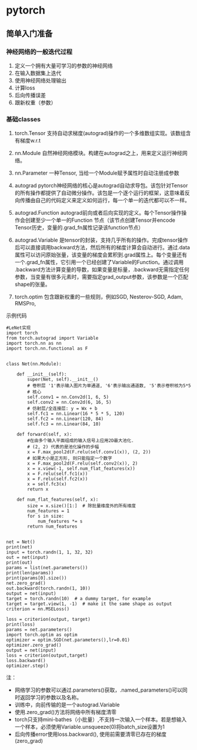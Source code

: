 # pytorch

## 简单入门准备

### 神经网络的一般迭代过程

1. 定义一个拥有大量可学习的参数的神经网络
2. 在输入数据集上迭代
3. 使用神经网络处理输出
4. 计算loss
5. 后向传播误差
6. 跟新权重（参数）

### 基础classes

1. torch.Tensor 支持自动求梯度(autograd)操作的一个多维数组实现。该数组含有梯度w.r.t

2. nn.Module 自然神经网络模块。构建在autograd之上，用来定义运行神经网络。

3. nn.Parameter 一种Tensor, 当给一个Module赋予属性时自动注册成参数

4. autograd pytorch神经网络的核心是autograd自动求导包。该包针对Tensor的所有操作都提供了自动微分操作。该包是一个逐个运行的框架，这意味着反向传播由自己的代码定义来定义如何运行，每一个单一的迭代都可以不一样。

5. autograd.Function autograd前向或者后向实现的定义。每个Tensor操作操作会创建至少一个单一的Function 节点（该节点创建Tensor并encode Tensor历史，变量的.grad_fn属性记录该function节点）

6. autograd.Variable 是tensor的封装，支持几乎所有的操作。完成tensor操作后可以直接调用backward方法，然后所有的梯度计算会自动进行。通过.data属性可以访问原始张量，该变量的梯度会累积到.grad属性上。每个变量还有一个.grad_fn属性，它引用一个已经创建了Variable的Function。通过调用 .backward方法计算变量的导数，如果变量是标量，.backward无需指定任何参数，当变量有很多元素时，需要指定grad_output参数，该参数是一个匹配shape的张量。

7. torch.optim 包含跟新权重的一些规则，例如SGD, Nesterov-SGD, Adam, RMSPro, 

示例代码
```
#LeNet实现
import torch
from torch.autograd import Variable
import torch.nn as nn
import torch.nn.functional as F


class Net(nn.Module):

    def __init__(self):
        super(Net, self).__init__()
        # 卷积层 '1'表示输入图片为单通道, '6'表示输出通道数, '5'表示卷积核为5*5
        # 核心
        self.conv1 = nn.Conv2d(1, 6, 5)
        self.conv2 = nn.Conv2d(6, 16, 5)
        # 仿射层/全连接层: y = Wx + b
        self.fc1 = nn.Linear(16 * 5 * 5, 120)
        self.fc2 = nn.Linear(120, 84)
        self.fc3 = nn.Linear(84, 10)

    def forward(self, x):
        #在由多个输入平面组成的输入信号上应用2D最大池化.
        # (2, 2) 代表的是池化操作的步幅
        x = F.max_pool2d(F.relu(self.conv1(x)), (2, 2))
        # 如果大小是正方形, 则只能指定一个数字
        x = F.max_pool2d(F.relu(self.conv2(x)), 2)
        x = x.view(-1, self.num_flat_features(x))
        x = F.relu(self.fc1(x))
        x = F.relu(self.fc2(x))
        x = self.fc3(x)
        return x

    def num_flat_features(self, x):
        size = x.size()[1:]  # 除批量维度外的所有维度
        num_features = 1
        for s in size:
            num_features *= s
        return num_features


net = Net()
print(net)
input = torch.randn(1, 1, 32, 32)
out = net(input)
print(out)
params = list(net.parameters())
print(len(params))
print(params[0].size())
net.zero_grad()
out.backward(torch.randn(1, 10))
output = net(input)
target = torch.randn(10)  # a dummy target, for example
target = target.view(1, -1)  # make it the same shape as output
criterion = nn.MSELoss()

loss = criterion(output, target)
print(loss)
params = net.parameters()
import torch.optim as optim
optimizer = optim.SGD(net.parameters(),lr=0.01)
optimizer.zero_grad()
output = net(input)
loss = criterion(output,target)
loss.backward()
optimizer.step()
```
注：
- 网络学习的参数可以通过.parameters()获取，.named_parameters()可以同时返回学习的参数以及名称。
- 训练中，向前传输的是一个autograd.Variable
- 使用.zero_grad()方法将网络中所有梯度清零
- torch只支持mini-bathes（小批量）,不支持一次输入一个样本。若是想输入一个样本，必须使用Variable.unsqueeze(0)将batch_size设置为1
- 后向传播error使用loss.backward(), 使用前需要清零已存在的梯度(zero_grad)